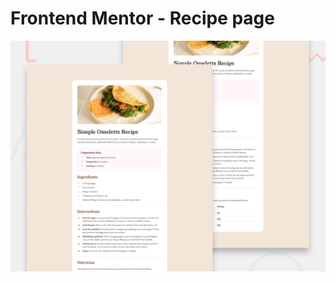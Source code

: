 # Frontend Mentor - Recipe page

![Design preview for the Recipe page coding challenge](./design/desktop-preview.jpg)


